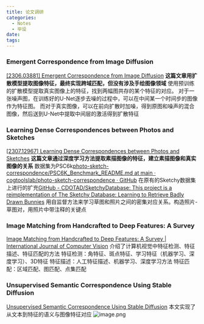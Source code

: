 ```yaml
---
title: 论文调研
categories:
  - Notes
  - 毕设
date:
tags:
---
```

### Emergent Correspondence from Image Diffusion
[[2306.03881] Emergent Correspondence from Image Diffusion](https://ar5iv.labs.arxiv.org/html/2306.03881?_immersive_translate_auto_translate=1) 
**这篇文章用扩散模型提取图像特征，最终实现跨域匹配，但没有涉及手绘图像领域**
使用预训练的扩散模型提取真实图像上的特征，找到两幅图共存的某个特征的对应。
对于一张噪声图，在训练好的U-Net逐步去噪的过程中，可以在中间某一个时间步的图像作为特征图。
而对于真实图像，可以在前向扩散时加噪，得到原图和噪声的混合图像，然后送到U-Net中提取中间层的激活得到扩散特征

### Learning Dense Correspondences between Photos and Sketches
[[2307.12967] Learning Dense Correspondences between Photos and Sketches](https://ar5iv.labs.arxiv.org/html/2307.12967?_immersive_translate_auto_translate=1) 
**这篇文章通过深度学习方法提取素描图像的特征，建立素描图像和真实图像的关系**
数据集为PSC6k[photo-sketch-correspondence/PSC6K\_Benchmark\_README.md at main · cogtoolslab/photo-sketch-correspondence · GitHub](https://github.com/cogtoolslab/photo-sketch-correspondence/blob/main/PSC6K_Benchmark_README.md) 
在原有的Sketchy数据集上进行的扩充[GitHub - CDOTAD/SketchyDatabase: This project is a reimplementation of The Sketchy Database: Learning to Retrieve Badly Drawn Bunnies](https://github.com/CDOTAD/SketchyDatabase?tab=readme-ov-file)
用自监督方法来学习草图和照片之间的密集对应关系。构造照片-草图对，用照片中带注释的关键点

### Image Matching from Handcrafted to Deep Features: A Survey
[Image Matching from Handcrafted to Deep Features: A Survey | International Journal of Computer Vision](https://link.springer.com/article/10.1007/s11263-020-01359-2)
介绍了计算机视觉中特征检测、特征描述、特征匹配的方法
特征检测：角特征、斑点特征、学习特征（机器学习、深度学习）、3D特征
特征描述：人工特征描述、机器学习、深度学习方法
特征匹配：区域匹配、图匹配、点集匹配

### Unsupervised Semantic Correspondence Using Stable Diffusion
[Unsupervised Semantic Correspondence Using Stable Diffusion](https://arxiv.org/html/2305.15581?_immersive_translate_auto_translate=1)
本文实现了从文本到特征的语义与图像特征对应
![image.png](https://cdn.jsdelivr.net/gh/zhengyangWang1/image@main/img/20250115195636.png)
